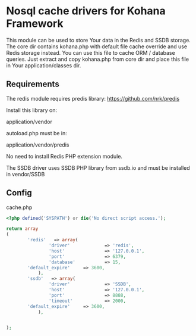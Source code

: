 # Nosql cache drivers for Kohana Framework

This module can be used to store Your data in the Redis and SSDB storage. The core dir
contains kohana.php with default file cache override and use Redis storage instead.
You can use this file to cache ORM / database queries. Just extract and copy
kohana.php from core dir and place this file in Your application/classes dir.

## Requirements

The redis module requires predis library:
https://github.com/nrk/predis

Install this library on:

application/vendor

autoload.php must be in:

application/vendor/predis

No need to install Redis PHP extension module.

The SSDB driver uses SSDB PHP library from ssdb.io
and must be installed in vendor/SSDB

## Config

cache.php

```php
<?php defined('SYSPATH') or die('No direct script access.');

return array
(
        'redis'   => array(
                'driver'             => 'redis',
                'host'               => '127.0.0.1',
                'port'               => 6379,
                'database'           => 15,
		'default_expire'     => 3600,
            ),
        'ssdb'   => array(
                'driver'             => 'SSDB',
                'host'               => '127.0.0.1',
                'port'               => 8888,
                'timeout'            => 2000,
		'default_expire'     => 3600,
            ),


);

```

